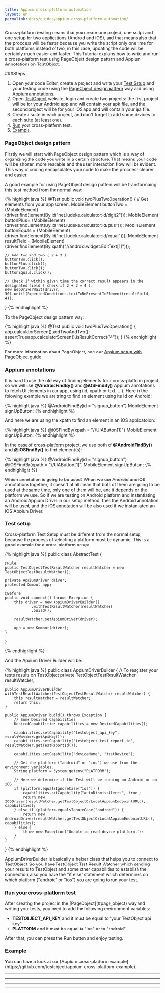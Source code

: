 ```yaml
---
title: Appium cross-platform automation
layout: en
permalink: docs/guides/appium-cross-platform-automation/
---
```


Cross-platform testing means that you create one project, one script and one setup for two applications (Android and iOS), and that means also that the proccess will be faster because you write the script only one time for both platforms instead of two, in this case, updating the code will be certainly much easier and faster. This Tutorial explains how to write and run a cross-platform test using PageObject design pattern and Appium Annotations on TestObject.


###Steps
1. Open your code Editor, create a project and write your [Test Setup](#test_setup) and your testing code using the [PageObject design pattern](#page_object) way and using [Appium annotations](#appium_anno).
2. Open <a href="https://app.testobject.com" target="blank">TestObject</a> website, login and create two projects: the first project will be for your Android app and will contain your apk file, and the second project will be for your iOS app and will contain your ipa file.
3. Create a suite in each project, and don't forget to add some devices to each suite (at least one).
4. [Run](#run) your cross-platform test.
5. <a href="#example" target="blank">Example</a>.


<h3 id="page_object">PageObject design pattern</h3>
Firstly we will start with PageObject design pattern which is a way of organizing the code you write in a certain structure. That means your code will be shorter, more readable and the user interaction flow will be evident. This way of coding encapsulates your code to make the proccess clearer and easier.

A good example for using PageObject design pattern will be transformaing this test method from the normal way:

{% highlight java %}
@Test
public void twoPlusTwoOperation() {
    // Get elements from your app screen.
    MobileElement buttonTwo = (MobileElement)(driver.findElement(By.id("net.ludeke.calculator:id/digit2")));
    MobileElement buttonPlus = (MobileElement)(driver.findElement(By.id("net.ludeke.calculator:id/plus")));
    MobileElement buttonEquals = (MobileElement)(driver.findElement(By.id("net.ludeke.calculator:id/equal")));
    MobileElement resultField = (MobileElement)(driver.findElement(By.xpath("//android.widget.EditText[1]")));

    // Add two and two ( 2 + 2 ).
    buttonTwo.click();
    buttonPlus.click();
    buttonTwo.click();
    buttonEquals.click();

    // Check if within given time the correct result appears in the designated field ( check if 2 + 2 = 4 ).
    new WebDriverWait(driver, 30).until(ExpectedConditions.textToBePresentInElement(resultField, 4));
}
{% endhighlight %}

To the PageObject design pattern way:

{% highlight java %}
@Test
public void twoPlusTwoOperation() {
    app.calculatorScreen().addTwoAndTwo();
    assertTrue(app.calculatorScreen().isResultCorrect("4"));
}
{% endhighlight %}

For more information about PageObject, see our [Appium setup with PageObject](/docs/guides/appium-advanced-setup/) guide.

<h3 id="appium_anno">Appium annotations</h3>
It is hard to use the old way of finding elements for a cross-platform project, so we will use <strong>@AndroidFindBy()</strong> and <strong>@iOSFindBy()</strong> Appium annotations to fetch UI elements in our app, using (id, xpath or text, ...). Here in the folowing example we are tring to find an element using its Id on Android:

{% highlight java %}
@AndroidFindBy(id = "signup_button")
MobileElement signUpButton;
{% endhighlight %}

And here we are using the xpath to find an element in an iOS applicatoion:

{% highlight java %}
@iOSFindBy(xpath = "//UIAButton[1]")
MobileElement signUpButton;
{% endhighlight %}

In the case of cross-platform project, we use both of <strong>@AndroidFindBy()</strong> and <strong>@iOSFindBy()</strong> to find element(s):

{% highlight java %}
@AndroidFindBy(id = "signup_button")
@iOSFindBy(xpath = "//UIAButton[1]")
MobileElement signUpButton;
{% endhighlight %}

Which annotation is going to be used? When we use Android and iOS annotations together, it doesn't at all mean that both of them are going to be used at the same time, only one of them will be, and it depends on the platform we use. So if we are testing on Android platform and instantiating an Android Appium Driver in our setup method, then the Android annotation will be used, and the iOS annotation will be also used if we instantiated an iOS Appium Driver.

<h3 id="test_setup">Test setup</h3>
Cross-platform Test Setup must be different from the normal setup, because the process of selecting a platform  must be dynamic. This is a good example for a cross-platform setup:

{% highlight java %}
public class AbstractTest {

    @Rule
    public TestObjectTestResultWatcher resultWatcher = new TestObjectTestResultWatcher();

    private AppiumDriver driver;
    protected Komoot app;

    @Before
    public void connect() throws Exception {
        this.driver = new AppiumDriverBuilder()
                .withTestResultWatcher(resultWatcher)
                .build();

        resultWatcher.setAppiumDriver(driver);

        app = new Komoot(driver);
    }
}

{% endhighlight %}

And the Appium Driver Builder will be:

{% highlight java %}
public class AppiumDriverBuilder {
    // To resgister your tests results on TestObject
    private TestObjectTestResultWatcher resultWatcher;

    public AppiumDriverBuilder withTestResultWatcher(TestObjectTestResultWatcher resultWatcher) {
        this.resultWatcher = resultWatcher;
        return this;
    }

    public AppiumDriver build() throws Exception {
        // Some Desired Capabilities
        DesiredCapabilities capabilities = new DesiredCapabilities();

        capabilities.setCapability("testobject_api_key", resultWatcher.getApiKey());
        capabilities.setCapability("testobject_test_report_id", resultWatcher.getTestReportId());

        capabilities.setCapability("deviceName", "testDevice");

        // Get the platform ("android" or "ios") we use from the environment variables.
        String platform = System.getenv("PLATFORM");

        // Here we determine if the Test will be running on Android or on iOS
        if (platform.equalsIgnoreCase("ios")) {
            capabilities.setCapability("autoDismissAlerts", true);
            return new IOSDriver(resultWatcher.getTestObjectOrLocalAppiumEndpointURL(), capabilities);
        } else if (platform.equalsIgnoreCase("android")) {
            return new AndroidDriver(resultWatcher.getTestObjectOrLocalAppiumEndpointURL(), capabilities);
        } else {
            throw new Exception("Unable to read device platform.");
        }
    }
}
{% endhighlight %}

AppiumDriverBuilder is basically a helper class that helps you to connect to TestObject. So you have TestObject Test Result Watcher which sending your results to TestObject and some other capabilities to establish the connection, also you have the  "if else" statement which determines on which platform ("android" or "ios") you are going to run your test.

<h3 id="run">Run your cross-platform test</h3>
After creating the project in the [PageObject](#page_object) way and writing your tests, you need to add the following environment variables:

+ <strong>TESTOBJECT_API_KEY</strong> and it must be equal to "your TestObject api key".
+ <strong>PLATFORM</strong> and it must be equal to "ios" or to "android".

After that, you can press the Run button and enjoy testing.

<h3 id="example">Example</h3>
You can have a look at our [Appium cross-platform example](https://github.com/testobject/appium-cross-platform-example).

---
---
---
---
